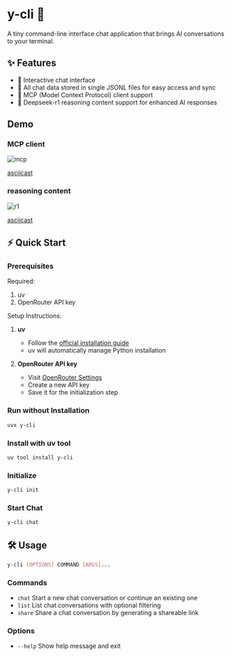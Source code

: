 # y-cli 🚀

A tiny command-line interface chat application that brings AI conversations to your terminal.

## ✨ Features

- 💬 Interactive chat interface
- 📝 All chat data stored in single JSONL files for easy access and sync
- 🔗 MCP (Model Context Protocol) client support
- 🤔 Deepseek-r1 reasoning content support for enhanced AI responses

## Demo

### MCP client
![mcp](.github/visuals/mcp.gif)

[asciicast](https://asciinema.org/a/702199)

### reasoning content
![r1](.github/visuals/r1.gif)

[asciicast](https://asciinema.org/a/702204)

## ⚡ Quick Start

### Prerequisites

Required:
1. uv
2. OpenRouter API key

Setup Instructions:
1. **uv**
   - Follow the [official installation guide](https://docs.astral.sh/uv/getting-started/installation/)
   - uv will automatically manage Python installation

2. **OpenRouter API key**
   - Visit [OpenRouter Settings](https://openrouter.ai/settings/keys)
   - Create a new API key
   - Save it for the initialization step

### Run without Installation
```bash
uvx y-cli
```

### Install with uv tool
```bash
uv tool install y-cli
```

### Initialize
```bash
y-cli init
```

### Start Chat
```bash
y-cli chat
```

## 🛠️ Usage

```bash
y-cli [OPTIONS] COMMAND [ARGS]...
```

### Commands
- `chat`   Start a new chat conversation or continue an existing one
- `list`   List chat conversations with optional filtering
- `share`  Share a chat conversation by generating a shareable link

### Options
- `--help`  Show help message and exit
